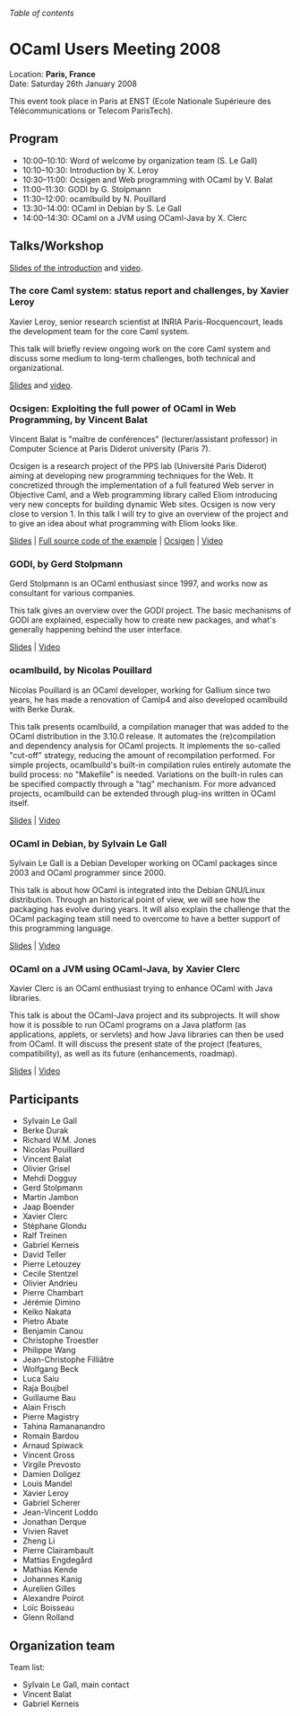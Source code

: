<!-- ((! set title 2008 !)) -->

*Table of contents*

# OCaml Users Meeting 2008

Location: **Paris, France**  
Date: Saturday 26th January 2008 

This event took place in Paris at ENST (Ecole Nationale Supérieure
des Télécommunications or Telecom ParisTech).

## Program

- 10:00–10:10: Word of welcome by organization team (S. Le Gall)
- 10:10–10:30: Introduction by X. Leroy
- 10:30–11:00: Ocsigen and Web programming with OCaml by V. Balat
- 11:00–11:30: GODI by G. Stolpmann
- 11:30–12:00: ocamlbuild by N. Pouillard
- 13:30–14:00: OCaml in Debian by S. Le Gall
- 14:00–14:30: OCaml on a JVM using OCaml-Java by X. Clerc

## Talks/Workshop

[Slides of the introduction](slides/Introduction.odp) and [video](https://www.youtube.com/watch?v=UZyvShyojWo).

### The core Caml system: status report and challenges, by Xavier Leroy

Xavier Leroy, senior research scientist at INRIA Paris-Rocquencourt,
leads the development team for the core Caml system.

This talk will briefly review ongoing work on the core Caml system and
discuss some medium to long-term challenges, both technical and
organizational.

[Slides](slides/cug2008.pdf) and [video](https://www.youtube.com/watch?v=YdAcmMLwd_U).


### Ocsigen: Exploiting the full power of OCaml in Web Programming, by Vincent Balat

Vincent Balat is "maître de conférences" (lecturer/assistant
professor) in Computer Science at Paris Diderot university (Paris 7).

Ocsigen is a research project of the PPS lab (Université Paris
Diderot) aiming at developing new programming techniques for the
Web. It concretized through the implementation of a full featured Web
server in Objective Caml, and a Web programming library called Eliom
introducing very new concepts for building dynamic Web sites. Ocsigen
is now very close to version 1. In this talk I will try to give an
overview of the project and to give an idea about what programming
with Eliom looks like.

[Slides](slides/ocsigen-ocamlmeeting.pdf) | [Full source code of the example](http://www.pps.jussieu.fr/~balat/ocsigen-ocamlmeeting.tar.gz) | [Ocsigen](http://www.ocsigen.org)
| [Video](https://www.youtube.com/watch?v=WnGbGq4ETj0)


### GODI, by Gerd Stolpmann

Gerd Stolpmann is an OCaml enthusiast since 1997, and works now as
consultant for various companies.

This talk gives an overview over the GODI project. The basic
mechanisms of GODI are explained, especially how to create new
packages, and what's generally happening behind the user interface.

[Slides](slides/godi-paris2008.odp) | [Video](https://www.youtube.com/watch?v=SiF9CD5CK_k) 

### ocamlbuild, by Nicolas Pouillard

Nicolas Pouillard is an OCaml developer, working for Gallium since
two years, he has made a renovation of Camlp4 and also developed
ocamlbuild with Berke Durak.

This talk presents ocamlbuild, a compilation manager that was added to
the OCaml distribution in the 3.10.0 release. It automates the
(re)compilation and dependency analysis for OCaml projects. It
implements the so-called "cut-off" strategy, reducing the amount of
recompilation performed. For simple projects, ocamlbuild's built-in
compilation rules entirely automate the build process: no "Makefile"
is needed. Variations on the built-in rules can be specified compactly
through a "tag" mechanism. For more advanced projects, ocamlbuild can
be extended through plug-ins written in OCaml itself.

[Slides](slides/ocamlbuild-ocamlmeeting08.pdf) | [Video](https://www.youtube.com/watch?v=4HPlX6wdmTI)

### OCaml in Debian, by Sylvain Le Gall

Sylvain Le Gall is a Debian Developer working on OCaml packages since
2003 and OCaml programmer since 2000.

This talk is about how OCaml is integrated into the Debian GNU/Linux
distribution. Through an historical point of view, we will see how the
packaging has evolve during years. It will also explain the challenge
that the OCaml packaging team still need to overcome to have a better
support of this programming language.

[Slides](slides/OCamlInDebian.odp) | [Video](https://www.youtube.com/watch?v=-kBprJFFfsc)


### OCaml on a JVM using OCaml-Java, by Xavier Clerc

Xavier Clerc is an OCaml enthusiast trying to enhance OCaml with Java
libraries.

This talk is about the OCaml-Java project and its subprojects. It will
show how it is possible to run OCaml programs on a Java platform (as
applications, applets, or servlets) and how Java libraries can then be
used from OCaml. It will discuss the present state of the project
(features, compatibility), as well as its future (enhancements,
roadmap).

[Slides](slides/ocamljave-OCamlMeetingParis2008.pdf) | [Video](https://www.youtube.com/watch?v=v0zBMVABYXo) 


## Participants

- Sylvain Le Gall
- Berke Durak
- Richard W.M. Jones
- Nicolas Pouillard
- Vincent Balat
- Olivier Grisel
- Mehdi Dogguy
- Gerd Stolpmann
- Martin Jambon
- Jaap Boender
- Xavier Clerc
- Stéphane Glondu
- Ralf Treinen
- Gabriel Kerneis
- David Teller
- Pierre Letouzey
- Cecile Stentzel
- Olivier Andrieu
- Pierre Chambart
- Jérémie Dimino
- Keiko Nakata
- Pietro Abate
- Benjamin Canou
- Christophe Troestler
- Philippe Wang
- Jean-Christophe Filliâtre
- Wolfgang Beck
- Luca Saiu
- Raja Boujbel
- Guillaume Bau
- Alain Frisch
- Pierre Magistry
- Tahina Ramananandro
- Romain Bardou
- Arnaud Spiwack
- Vincent Gross
- Virgile Prevosto
- Damien Doligez
- Louis Mandel
- Xavier Leroy
- Gabriel Scherer
- Jean-Vincent Loddo
- Jonathan Derque
- Vivien Ravet
- Zheng Li
- Pierre Clairambault
- Mattias Engdegård
- Mathias Kende
- Johannes Kanig
- Aurelien Gilles
- Alexandre Poirot
- Loïc Boisseau
- Glenn Rolland

## Organization team

Team list:

- Sylvain Le Gall, main contact
- Vincent Balat
- Gabriel Kerneis